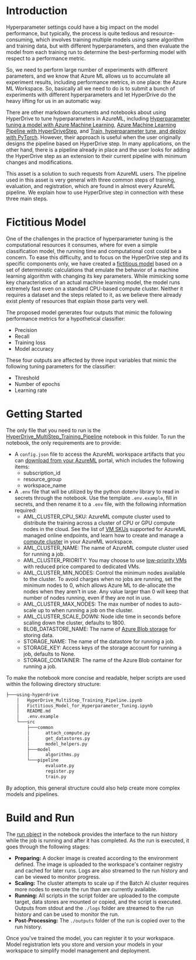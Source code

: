 # Introduction

Hyperparameter settings could have a big impact on the model performance, but typically, the process is quite tedious and resource-consuming, which involves training multiple models using same algorithm and training data, but with different hyperparameters, and then evaluate the model from each training run to determine the best-performing model with respect to a performance metric.

So, we need to perform large number of experiments with different parameters, and we know that Azure ML allows us to accumulate all experiment results, including performance metrics, in one place: the Azure ML Workspace. So, basically all we need to do is to submit a bunch of experiments with different hyperparameters and let HyperDrive do the heavy lifting for us in an automatic way.

There are other markdown documents and notebooks about using HyperDrive to tune hyperparameters in AzureML, including [Hyperparameter tuning a model with Azure Machine Learning](https://docs.microsoft.com/en-us/azure/machine-learning/how-to-tune-hyperparameters), [Azure Machine Learning Pipeline with HyperDriveStep](https://github.com/Azure/MachineLearningNotebooks/blob/467630f95583a88b731ebc4bdefff1cc525df054/how-to-use-azureml/machine-learning-pipelines/intro-to-pipelines/aml-pipelines-parameter-tuning-with-hyperdrive.ipynb), and [Train, hyperparameter tune, and deploy with PyTorch](https://github.com/Azure/MachineLearningNotebooks/blob/master/how-to-use-azureml/ml-frameworks/pytorch/train-hyperparameter-tune-deploy-with-pytorch/train-hyperparameter-tune-deploy-with-pytorch.ipynb). However, their approach is useful when the user originally designs the pipeline based on HyperDrive step. In many applications, on the other hand, there is a pipeline already in place and the user looks for adding the HyperDrive step as an extension to their current pipeline with minimum changes and modifications.

This asset is a solution to such requests from AzureML users. The pipeline used in this asset is very general with three common steps of training, evaluation, and registration, which are found in almost every AzureML pipeline. We explain how to use HyperDrive step in connection with these three main steps. 

# Fictitious Model

One of the challenges in the practice of hyperparameter tuning is the computational resources it consumes, where for even a simple classification model, the running time and computational cost could be a concern. To ease this difficulty, and to focus on the HyperDrive step and its specific components only, we have created a [fictitious model](./Fictitious_Model_for_Hyperparameter_Tuning.ipynb) based on a set of deterministic calculations that emulate the behavior of a machine learning algorithm with changing its key parameters. While mimicking some key characteristics of an actual machine learning model, the model runs extremely fast even on a standard CPU-based compute cluster. Neither it requires a dataset and the steps related to it, as we believe there already exist plenty of resources that explain those parts very well.

The proposed model generates four outputs that mimic the following performance metrics for a hypothetical classifier:

* Precision
* Recall
* Training loss
* Model accuracy

These four outputs are affected by three input variables that mimic the following tuning parameters for the classifier: 

* Threshold
* Number of epochs
* Learning rate  

# Getting Started

The only file that you need to run is the [HyperDrive_MultiStep_Training_Pipeline](./HyperDrive_MultiStep_Training_Pipeline.ipynb) notebook in this folder. To run the notebook, the only requirements are to provide:

* A `config.json` file to access the AzureML workspace artifacts that you can [download from your AzureML](https://docs.microsoft.com/en-us/azure/machine-learning/how-to-configure-environment#workspace) portal, which includes the following items:
  * subscription_id
  * resource_group
  * workspace_name
* A `.env` file that will be utilized by the python dotenv library to read in secrets through the notebook. Use the template `.env.example`, fill in secrets, and then rename it to a `.env` file, with the following information required:
  * AML_CLUSTER_CPU_SKU: AzureML compute cluster used to distribute the training across a cluster of CPU or GPU compute nodes in the cloud. See the list of [VM SKUs]((https://docs.microsoft.com/en-us/azure/machine-learning/reference-managed-online-endpoints-vm-sku-list) ) supported for AzureML managed online endpoints, and learn how to create and manage a [compute cluster](https://docs.microsoft.com/en-us/azure/machine-learning/concept-compute-target#azure-machine-learning-compute-managed) in your AzureML workspace.
  * AML_CLUSTER_NAME: The name of AzureML compute cluster used for running a job.
  * AML_CLUSTER_PRIORITY: You may choose to use [low-priority VMs](https://docs.microsoft.com/en-us/azure/machine-learning/how-to-manage-optimize-cost) with reduced price compared to dedicated VMs.
  * AML_CLUSTER_MIN_NODES: Control the minimum nodes available to the cluster. To avoid charges when no jobs are running, set the minimum nodes to 0, which allows Azure ML to de-allocate the nodes when they aren't in use. Any value larger than 0 will keep that number of nodes running, even if they are not in use.
  * AML_CLUSTER_MAX_NODES: The max number of nodes to auto-scale up to when running a job on the cluster.
  * AML_CLUSTER_SCALE_DOWN: Node idle time in seconds before scaling down the cluster, defaults to 1800.
  * BLOB_DATASTORE_NAME: The name of [Azure Blob storage](https://docs.microsoft.com/en-us/azure/storage/blobs/storage-blobs-introduction) for storing data.
  * STORAGE_NAME: The name of the datastore for running a job.
  * STORAGE_KEY: Access keys of the storage account for running a job, defaults to None.
  * STORAGE_CONTAINER: The name of the Azure Blob container for running a job.

To make the notebook more concise and readable, helper scripts are used within the following directory structure:

```bash
├───using-hyperdrive
    │   HyperDrive_MultiStep_Training_Pipeline.ipynb
    │   Fictitious_Model_for_Hyperparameter_Tuning.ipynb
    │   README.md
    │   .env.example        
    └───src
        ├───common
        │      attach_compute.py
        │      get_datastores.py
        │      model_helpers.py  
        ├───model
        │      algorithms.py
        └───pipeline 
               evaluate.py
               register.py
               train.py           
```

By adoption, this general structure could also help create more complex models and pipelines. 

# Build and Run

The [run object](https://docs.microsoft.com/en-us/python/api/azureml-core/azureml.core.run(class)?view=azure-ml-py) in the notebook provides the interface to the run history while the job is running and after it has completed. As the run is executed, it goes through the following stages:

* **Preparing:** A docker image is created according to the environment defined. The image is uploaded to the workspace's container registry and cached for later runs. Logs are also streamed to the run history and can be viewed to monitor progress. 
* **Scaling:** The cluster attempts to scale up if the Batch AI cluster requires more nodes to execute the run than are currently available.
* **Running:** All scripts in the script folder are uploaded to the compute target, data stores are mounted or copied, and the script is executed. Outputs from stdout and the `./logs` folder are streamed to the run history and can be used to monitor the run.
* **Post-Processing:** The `./outputs` folder of the run is copied over to the run history.

Once you've trained the model, you can register it to your workspace. Model registration lets you store and version your models in your workspace to simplify model management and deployment.
